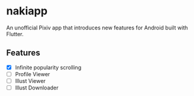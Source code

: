 # nakiapp

An unofficial Pixiv app that introduces new features for Android built with Flutter.

## Features
 - [x] Infinite popularity scrolling
 - [ ] Profile Viewer
 - [ ] Illust Viewer
 - [ ] Illust Downloader
